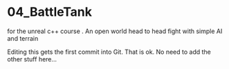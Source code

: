 # 04_BattleTank
for the unreal c++ course . An open world head to head fight with simple AI and terrain

Editing this gets the first commit into Git. That is ok. No need to add the other stuff here...
